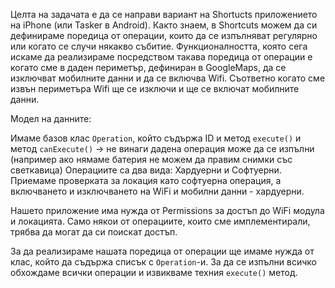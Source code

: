 Целта на задачата е да се направи вариант на Shortucts приложението на iPhone (или Tasker в Android). 
Както знаем, в Shortcuts можем да си дефинираме поредица от операции, които да се изпълняват регулярно или когато се случи някакво събитие. 
Функционалността, която сега искаме да реализираме посредством такава поредица от операции е когато сме в даден периметър, дефиниран в GoogleMaps, да  се изключват мобилните данни и да се включва Wifi. 
Съответно когато сме извън периметъра Wifi ще се изключи и ще се включат мобилните данни.

Модел на данните:

Имаме базов клас `Operation`, който съдържа ID и метод `execute()` и метод `canExecute()` → не винаги дадена операция може да се изпълни (например ако нямаме батерия не можем да правим снимки със светкавица)
Операциите са два вида: Хардуерни и Софтуерни. Приемаме проверката за локация като софтуерна операция, а включването и изключването на WiFi и мобилни данни - хардуерни.

Нашето приложение има нужда от Permissions за достъп до WiFi модула и локацията. Само някои от операциите, които сме имплементирали, трябва да могат да си поискат достъп.

За да реализираме нашата поредица от операции ще имаме нужда от клас, който да съдържа списък с `Operation`-и. За да се изпълни всичко обхождаме всички операции и извикваме техния `execute()` метод. 
